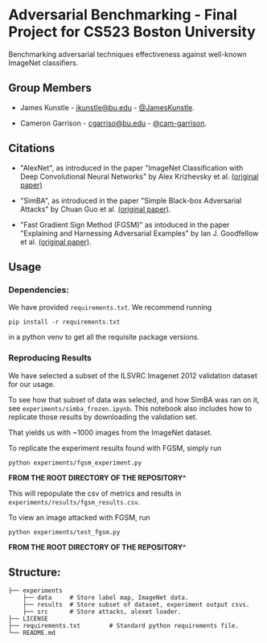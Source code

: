 # Adversarial Benchmarking - Final Project for CS523 Boston University

Benchmarking adversarial techniques effectiveness against well-known ImageNet classifiers.

## Group Members

- James Kunstle - jkunstle@bu.edu - [@JamesKunstle](https://github.com/JamesKunstle).

- Cameron Garrison - cgarriso@bu.edu - [@cam-garrison](https://github.com/cam-garrison).

## Citations

- "AlexNet", as introduced in the paper "ImageNet Classification with Deep Convolutional Neural Networks" by Alex Krizhevsky et al. [(original paper)](https://proceedings.neurips.cc/paper/2012/file/c399862d3b9d6b76c8436e924a68c45b-Paper.pdf)

- "SimBA", as introduced in the paper "Simple Black-box Adversarial Attacks" by Chuan Guo et al. [(original paper)](https://arxiv.org/abs/1905.07121). 

- "Fast Gradient Sign Method (FGSM)" as intoduced in the paper "Explaining and Harnessing Adversarial Examples" by Ian J. Goodfellow et al. [(original paper)](https://arxiv.org/abs/1412.6572).


## **Usage**

### **Dependencies:**

We have provided `requirements.txt`. We recommend running 

```
pip install -r requirements.txt
```

in a python venv to get all the requisite package versions.

### **Reproducing Results**

We have selected a subset of the ILSVRC Imagenet 2012 validation dataset for our usage. 

To see how that subset of data was selected, and how SimBA was ran on it, see `experiments/simba_frozen.ipynb`. This notebook also includes how to replicate those results by downloading the validation set. 

That yields us with ~1000 images from the ImageNet dataset. 

To replicate the experiment results found with FGSM, simply run 
```
python experiments/fgsm_experiment.py
```

**FROM THE ROOT DIRECTORY OF THE REPOSITORY^**

This will repopulate the csv of metrics and results in `experiments/results/fgsm_results.csv`.

To view an image attacked with FGSM, run 

```
python experiments/test_fgsm.py
```

**FROM THE ROOT DIRECTORY OF THE REPOSITORY^**

## Structure:

    ├── experiments             
        ├── data     # Store label map, ImageNet data.
        ├── results  # Store subset of dataset, experiment output csvs. 
        ├── src      # Store attacks, alexet loader.
    ├── LICENSE
    ├── requirements.txt        # Standard python requirements file.
    └── README.md

